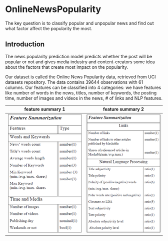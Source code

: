 # OnlineNewsPopularity

The key question is to classify popular and unpopular news and find out what factor affect the popularity the most.

## Introduction

The news popularity prediction model predicts whether the post will be popular or not and gives media industry and content-creators some idea about the factors that create most impact on the popularity.
 
Our dataset is called the Online News Popularity data, retrieved from UCI datasets repository. The data contains 39644 observations with 61 columns. Our features can be classified into 4 categories: we have features like number of words in the news, titles, number of keywords, the posting time, number of images and videos in the news, # of links and NLP features. 

feature summary 1            |  feature summary 2
:-------------------------:|:-------------------------:
![](https://github.com/czj818/OnlineNewsPopularity/blob/main/img/feature_sum.png)  |  ![](https://github.com/czj818/OnlineNewsPopularity/blob/main/img/feature_sum2.png)